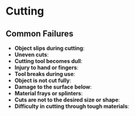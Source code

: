 # Cutting

## Common Failures
- **Object slips during cutting**: 
- **Uneven cuts**: 
- **Cutting tool becomes dull**: 
- **Injury to hand or fingers**: 
- **Tool breaks during use**: 
- **Object is not cut fully**: 
- **Damage to the surface below**: 
- **Material frays or splinters**: 
- **Cuts are not to the desired size or shape**: 
- **Difficulty in cutting through tough materials**: 
